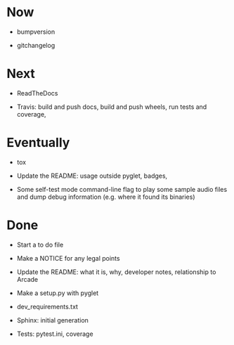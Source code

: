 # Now

- bumpversion

- gitchangelog

# Next

- ReadTheDocs

- Travis: build and push docs, build and push wheels, run tests and
  coverage,

# Eventually

- tox

- Update the README: usage outside pyglet, badges,

- Some self-test mode command-line flag to play some sample audio
  files and dump debug information (e.g. where it found its binaries)

# Done

- Start a to do file

- Make a NOTICE for any legal points

- Update the README: what it is, why, developer notes, relationship to
  Arcade

- Make a setup.py with pyglet

- dev_requirements.txt

- Sphinx: initial generation

- Tests: pytest.ini, coverage
